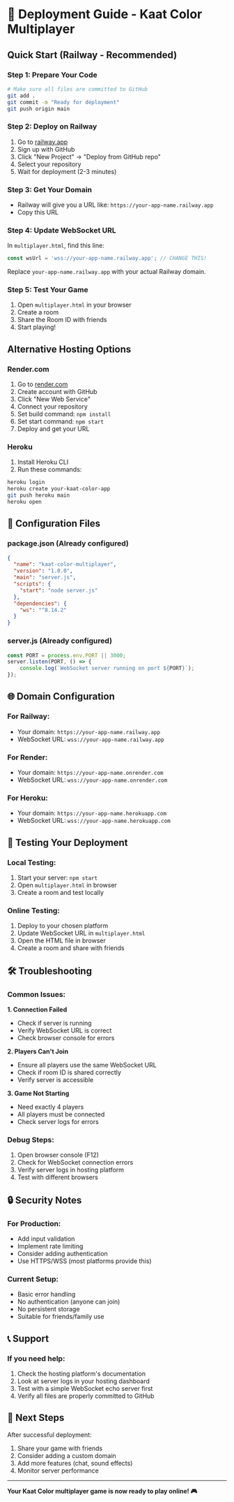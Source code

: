 # 🚀 Deployment Guide - Kaat Color Multiplayer

## Quick Start (Railway - Recommended)

### Step 1: Prepare Your Code
```bash
# Make sure all files are committed to GitHub
git add .
git commit -m "Ready for deployment"
git push origin main
```

### Step 2: Deploy on Railway
1. Go to [railway.app](https://railway.app)
2. Sign up with GitHub
3. Click "New Project" → "Deploy from GitHub repo"
4. Select your repository
5. Wait for deployment (2-3 minutes)

### Step 3: Get Your Domain
- Railway will give you a URL like: `https://your-app-name.railway.app`
- Copy this URL

### Step 4: Update WebSocket URL
In `multiplayer.html`, find this line:
```javascript
const wsUrl = 'wss://your-app-name.railway.app'; // CHANGE THIS!
```

Replace `your-app-name.railway.app` with your actual Railway domain.

### Step 5: Test Your Game
1. Open `multiplayer.html` in your browser
2. Create a room
3. Share the Room ID with friends
4. Start playing!

## Alternative Hosting Options

### Render.com
1. Go to [render.com](https://render.com)
2. Create account with GitHub
3. Click "New Web Service"
4. Connect your repository
5. Set build command: `npm install`
6. Set start command: `npm start`
7. Deploy and get your URL

### Heroku
1. Install Heroku CLI
2. Run these commands:
```bash
heroku login
heroku create your-kaat-color-app
git push heroku main
heroku open
```

## 🔧 Configuration Files

### package.json (Already configured)
```json
{
  "name": "kaat-color-multiplayer",
  "version": "1.0.0",
  "main": "server.js",
  "scripts": {
    "start": "node server.js"
  },
  "dependencies": {
    "ws": "^8.14.2"
  }
}
```

### server.js (Already configured)
```javascript
const PORT = process.env.PORT || 3000;
server.listen(PORT, () => {
    console.log(`WebSocket server running on port ${PORT}`);
});
```

## 🌐 Domain Configuration

### For Railway:
- Your domain: `https://your-app-name.railway.app`
- WebSocket URL: `wss://your-app-name.railway.app`

### For Render:
- Your domain: `https://your-app-name.onrender.com`
- WebSocket URL: `wss://your-app-name.onrender.com`

### For Heroku:
- Your domain: `https://your-app-name.herokuapp.com`
- WebSocket URL: `wss://your-app-name.herokuapp.com`

## 📱 Testing Your Deployment

### Local Testing:
1. Start your server: `npm start`
2. Open `multiplayer.html` in browser
3. Create a room and test locally

### Online Testing:
1. Deploy to your chosen platform
2. Update WebSocket URL in `multiplayer.html`
3. Open the HTML file in browser
4. Create a room and share with friends

## 🛠️ Troubleshooting

### Common Issues:

**1. Connection Failed**
- Check if server is running
- Verify WebSocket URL is correct
- Check browser console for errors

**2. Players Can't Join**
- Ensure all players use the same WebSocket URL
- Check if room ID is shared correctly
- Verify server is accessible

**3. Game Not Starting**
- Need exactly 4 players
- All players must be connected
- Check server logs for errors

### Debug Steps:
1. Open browser console (F12)
2. Check for WebSocket connection errors
3. Verify server logs in hosting platform
4. Test with different browsers

## 🔒 Security Notes

### For Production:
- Add input validation
- Implement rate limiting
- Consider adding authentication
- Use HTTPS/WSS (most platforms provide this)

### Current Setup:
- Basic error handling
- No authentication (anyone can join)
- No persistent storage
- Suitable for friends/family use

## 📞 Support

### If you need help:
1. Check the hosting platform's documentation
2. Look at server logs in your hosting dashboard
3. Test with a simple WebSocket echo server first
4. Verify all files are properly committed to GitHub

## 🎯 Next Steps

After successful deployment:
1. Share your game with friends
2. Consider adding a custom domain
3. Add more features (chat, sound effects)
4. Monitor server performance

---

**Your Kaat Color multiplayer game is now ready to play online! 🎮**
